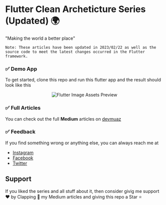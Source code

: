 # Flutter Clean Archeticture Series (Updated) 🌍

"Making the world a better place"

`Note: These articles have been updated in 2023/02/22 as well as the source code to meet the latest changes occurred in the Flutter framework.`

### ✅ Demo App

To get started, clone this repo and run this flutter app and the result should look like this

<p align='center'>
	<img
		src='https://github.com/devmuaz/flutter_clean_architecture/blob/master/screenshots/flutter-clean-architecture-screenshots.png?raw=true'
		title='Flutter Image Assets Preview'
		alt='Flutter Image Assets Preview'
	/>
</p>

### ✅ Full Articles

You can check out the full **Medium** articles on [devmuaz](https://devmuaz.medium.com/)

### ✅ Feedback

If you find something wrong or anything else, you can always reach me at

- [Instagram](https://www.instagram.com/devmuaz/)
- [Facebook](https://www.facebook.com/devmuaz)
- [Twitter](https://twitter.com/devmuaz)

## Support

If you liked the series and all stuff about it, then consider givig me support ❤️ by Clapping 👏 my Medium articles and giving this repo a Star ⭐️
